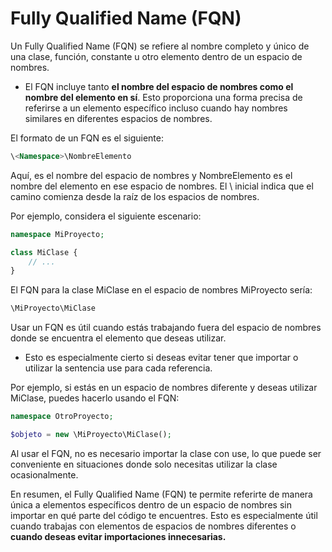 # Fully Qualified Name (FQN)

Un Fully Qualified Name (FQN) se refiere al nombre completo y único de una clase, función, constante u otro elemento dentro de un espacio de nombres.
+ El FQN incluye tanto **el nombre del espacio de nombres como el nombre del elemento en sí**. Esto proporciona una forma precisa de referirse a un elemento específico incluso cuando hay nombres similares en diferentes espacios de nombres.

El formato de un FQN es el siguiente:

``` php
\<Namespace>\NombreElemento
```
Aquí, <Namespace> es el nombre del espacio de nombres y NombreElemento es el nombre del elemento en ese espacio de nombres. El \ inicial indica que el camino comienza desde la raíz de los espacios de nombres.

Por ejemplo, considera el siguiente escenario:
``` php
namespace MiProyecto;

class MiClase {
    // ...
}
```
El FQN para la clase MiClase en el espacio de nombres MiProyecto sería:

``` php
\MiProyecto\MiClase
```
Usar un FQN es útil cuando estás trabajando fuera del espacio de nombres donde se encuentra el elemento que deseas utilizar.
+ Esto es especialmente cierto si deseas evitar tener que importar o utilizar la sentencia use para cada referencia.

Por ejemplo, si estás en un espacio de nombres diferente y deseas utilizar MiClase, puedes hacerlo usando el FQN:
``` php
namespace OtroProyecto;

$objeto = new \MiProyecto\MiClase();
```
Al usar el FQN, no es necesario importar la clase con use, lo que puede ser conveniente en situaciones donde solo necesitas utilizar la clase ocasionalmente.

En resumen, el Fully Qualified Name (FQN) te permite referirte de manera única a elementos específicos dentro de un espacio de nombres sin importar en qué parte del código te encuentres. Esto es especialmente útil cuando trabajas con elementos de espacios de nombres diferentes o **cuando deseas evitar importaciones innecesarias.**
